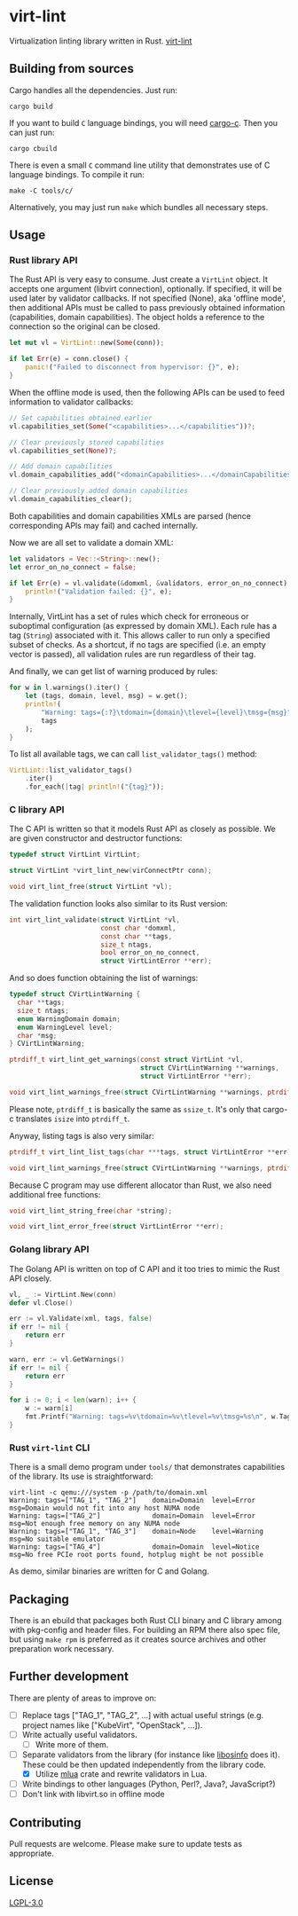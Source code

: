 # virt-lint

Virtualization linting library written in Rust.
[virt-lint](https://gitlab.com/MichalPrivoznik/virt-lint)

## Building from sources

Cargo handles all the dependencies. Just run:

```shell
cargo build
```

If you want to build `C` language bindings, you will need
[cargo-c](https://github.com/lu-zero/cargo-c). Then you can just run:

```shell
cargo cbuild
```

There is even a small `C` command line utility that demonstrates use of C
language bindings. To compile it run:

```shell
make -C tools/c/
```

Alternatively, you may just run `make` which bundles all necessary steps.

## Usage

### Rust library API

The Rust API is very easy to consume. Just create a `VirtLint` object. It
accepts one argument (libvirt connection), optionally.  If specified, it will
be used later by validator callbacks. If not specified (None), aka 'offline
mode', then additional APIs must be called to pass previously obtained
information (capabilities, domain capabilities). The object holds a reference
to the connection so the original can be closed.

```rust
let mut vl = VirtLint::new(Some(conn));

if let Err(e) = conn.close() {
    panic!("Failed to disconnect from hypervisor: {}", e);
}
```

When the offline mode is used, then the following APIs can be used to feed
information to validator callbacks:

```rust
// Set capabilities obtained earlier
vl.capabilities_set(Some("<capabilities>...</capabilities"))?;

// Clear previously stored capabilities
vl.capabilities_set(None)?;

// Add domain capabilities
vl.domain_capabilities_add("<domainCapabilities>...</domainCapabilities>")?;

// Clear previously added domain capabilities
vl.domain_capabilities_clear();
```

Both capabilities and domain capabilities XMLs are parsed (hence corresponding
APIs may fail) and cached internally.


Now we are all set to validate a domain XML:

```rust
let validators = Vec::<String>::new();
let error_on_no_connect = false;

if let Err(e) = vl.validate(&domxml, &validators, error_on_no_connect) {
    println!("Validation failed: {}", e);
}
```

Internally, VirtLint has a set of rules which check for erroneous or suboptimal
configuration (as expressed by domain XML). Each rule has a tag (`String`)
associated with it. This allows caller to run only a specified subset of
checks. As a shortcut, if no tags are specified (i.e. an empty vector is
passed), all validation rules are run regardless of their tag.

And finally, we can get list of warning produced by rules:

```rust
for w in l.warnings().iter() {
    let (tags, domain, level, msg) = w.get();
    println!(
        "Warning: tags={:?}\tdomain={domain}\tlevel={level}\tmsg={msg}",
        tags
    );
}
```

To list all available tags, we can call `list_validator_tags()` method:

```rust
VirtLint::list_validator_tags()
    .iter()
    .for_each(|tag| println!("{tag}"));
```

### C library API

The C API is written so that it models Rust API as closely as possible. We are
given constructor and destructor functions:

```c
typedef struct VirtLint VirtLint;

struct VirtLint *virt_lint_new(virConnectPtr conn);

void virt_lint_free(struct VirtLint *vl);
```

The validation function looks also similar to its Rust version:

```c
int virt_lint_validate(struct VirtLint *vl,
                       const char *domxml,
                       const char **tags,
                       size_t ntags,
                       bool error_on_no_connect,
                       struct VirtLintError **err);
```

And so does function obtaining the list of warnings:

```c
typedef struct CVirtLintWarning {
  char **tags;
  size_t ntags;
  enum WarningDomain domain;
  enum WarningLevel level;
  char *msg;
} CVirtLintWarning;

ptrdiff_t virt_lint_get_warnings(const struct VirtLint *vl,
                                 struct CVirtLintWarning **warnings,
                                 struct VirtLintError **err);

void virt_lint_warnings_free(struct CVirtLintWarning **warnings, ptrdiff_t *nwarnings);
```

Please note, `ptrdiff_t` is basically the same as `ssize_t`. It's only that
cargo-c translates `isize` into `ptrdiff_t`.


Anyway, listing tags is also very similar:

```c
ptrdiff_t virt_lint_list_tags(char ***tags, struct VirtLintError **err);

void virt_lint_warnings_free(struct CVirtLintWarning **warnings, ptrdiff_t *nwarnings);
```

Because C program may use different allocator than Rust, we also need additional free functions:

```c
void virt_lint_string_free(char *string);

void virt_lint_error_free(struct VirtLintError **err);
```

### Golang library API

The Golang API is written on top of C API and it too tries to mimic the Rust API closely.

```go
vl, _ := VirtLint.New(conn)
defer vl.Close()

err := vl.Validate(xml, tags, false)
if err != nil {
	return err
}

warn, err := vl.GetWarnings()
if err != nil {
	return err
}

for i := 0; i < len(warn); i++ {
	w := warn[i]
	fmt.Printf("Warning: tags=%v\tdomain=%v\tlevel=%v\tmsg=%s\n", w.Tags, w.Domain, w.Level, w.Msg)
}

```

### Rust `virt-lint` CLI

There is a small demo program under `tools/` that demonstrates capabilities of
the library. Its use is straightforward:

```shell
virt-lint -c qemu:///system -p /path/to/domain.xml
Warning: tags=["TAG_1", "TAG_2"]    domain=Domain  level=Error     msg=Domain would not fit into any host NUMA node
Warning: tags=["TAG_2"]             domain=Domain  level=Error     msg=Not enough free memory on any NUMA node
Warning: tags=["TAG_1", "TAG_3"]    domain=Node    level=Warning   msg=No suitable emulator
Warning: tags=["TAG_4"]             domain=Domain  level=Notice    msg=No free PCIe root ports found, hotplug might be not possible
```

As demo, similar binaries are written for C and Golang.

## Packaging

There is an ebuild that packages both Rust CLI binary and C library among with
pkg-config and header files. For building an RPM there also spec file, but
using `make rpm` is preferred as it creates source archives and other
preparation work necessary.

## Further development

There are plenty of areas to improve on:
- [ ] Replace tags ["TAG_1", "TAG_2", ...] with actual useful strings (e.g.
      project names like ["KubeVirt", "OpenStack", ...]).
- [ ] Write actually useful validators.
  - [ ] Write more of them.
- [ ] Separate validators from the library (for instance like [libosinfo] does
      it). These could be then updated independently from the library code.
  - [x] Utilize [mlua] crate and rewrite validators in Lua.
- [ ] Write bindings to other languages (Python, Perl?, Java?, JavaScript?)
- [ ] Don't link with libvirt.so in offline mode

[libosinfo]: https://libosinfo.org/
[mlua]: https://github.com/khvzak/mlua

## Contributing

Pull requests are welcome. Please make sure to update tests as appropriate.

## License

[LGPL-3.0](https://www.gnu.org/licenses/lgpl-3.0.html)
